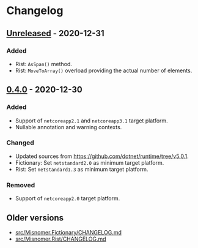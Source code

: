 # Changelog

## [Unreleased] - 2020-12-31
### Added
- Rist: `AsSpan()` method.
- Rist: `MoveToArray()` overload providing the actual number of elements.

## [0.4.0] - 2020-12-30
### Added
- Support of `netcoreapp2.1` and `netcoreapp3.1` target platform.
- Nullable annotation and warning contexts.

### Changed
- Updated sources from <https://github.com/dotnet/runtime/tree/v5.0.1>.
- Fictionary: Set `netstandard2.0` as minimum target platform.
- Rist: Set `netstandard1.3` as minimum target platform.

### Removed
- Support of `netcoreapp2.0` target platform.

## Older versions
- [src/Misnomer.Fictionary/CHANGELOG.md](src/Misnomer.Fictionary/CHANGELOG.md)
- [src/Misnomer.Rist/CHANGELOG.md](src/Misnomer.Rist/CHANGELOG.md)

[Unreleased]: https://github.com/qbit86/misnomer/compare/misnomer-0.4.0...HEAD
[0.4.0]: https://github.com/qbit86/misnomer/compare/fictionary-0.2.0...misnomer-0.4.0
